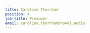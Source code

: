 ```yaml
---
title: Caroline Thornham
position: 4
job-title: Producer
email: caroline.thornham@novel.audio
---
```


